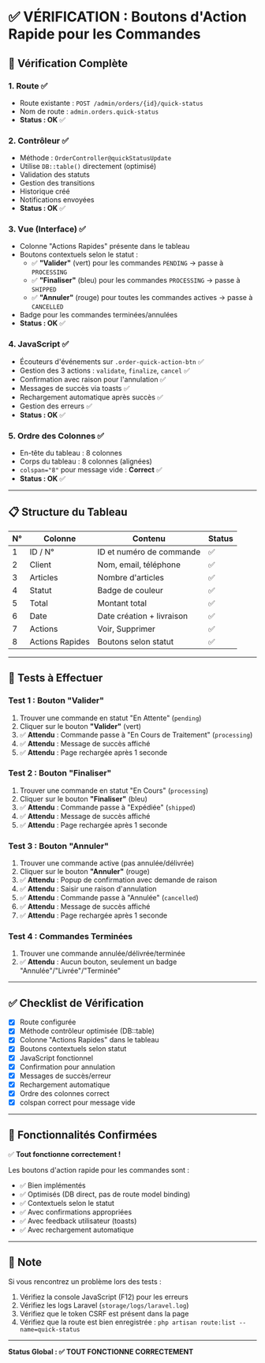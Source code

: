 # ✅ VÉRIFICATION : Boutons d'Action Rapide pour les Commandes

## 🎯 Vérification Complète

### 1. **Route ✅**
- Route existante : `POST /admin/orders/{id}/quick-status`
- Nom de route : `admin.orders.quick-status`
- **Status : OK** ✅

### 2. **Contrôleur ✅**
- Méthode : `OrderController@quickStatusUpdate`
- Utilise `DB::table()` directement (optimisé)
- Validation des statuts
- Gestion des transitions
- Historique créé
- Notifications envoyées
- **Status : OK** ✅

### 3. **Vue (Interface) ✅**
- Colonne "Actions Rapides" présente dans le tableau
- Boutons contextuels selon le statut :
  - ✅ **"Valider"** (vert) pour les commandes `PENDING` → passe à `PROCESSING`
  - ✅ **"Finaliser"** (bleu) pour les commandes `PROCESSING` → passe à `SHIPPED`
  - ✅ **"Annuler"** (rouge) pour toutes les commandes actives → passe à `CANCELLED`
- Badge pour les commandes terminées/annulées
- **Status : OK** ✅

### 4. **JavaScript ✅**
- Écouteurs d'événements sur `.order-quick-action-btn` ✅
- Gestion des 3 actions : `validate`, `finalize`, `cancel` ✅
- Confirmation avec raison pour l'annulation ✅
- Messages de succès via toasts ✅
- Rechargement automatique après succès ✅
- Gestion des erreurs ✅
- **Status : OK** ✅

### 5. **Ordre des Colonnes ✅**
- En-tête du tableau : 8 colonnes
- Corps du tableau : 8 colonnes (alignées)
- `colspan="8"` pour message vide : **Correct** ✅
- **Status : OK** ✅

---

## 📋 Structure du Tableau

| N° | Colonne | Contenu | Status |
|----|---------|---------|--------|
| 1 | ID / N° | ID et numéro de commande | ✅ |
| 2 | Client | Nom, email, téléphone | ✅ |
| 3 | Articles | Nombre d'articles | ✅ |
| 4 | Statut | Badge de couleur | ✅ |
| 5 | Total | Montant total | ✅ |
| 6 | Date | Date création + livraison | ✅ |
| 7 | Actions | Voir, Supprimer | ✅ |
| 8 | Actions Rapides | Boutons selon statut | ✅ |

---

## 🧪 Tests à Effectuer

### Test 1 : Bouton "Valider"
1. Trouver une commande en statut "En Attente" (`pending`)
2. Cliquer sur le bouton **"Valider"** (vert)
3. ✅ **Attendu** : Commande passe à "En Cours de Traitement" (`processing`)
4. ✅ **Attendu** : Message de succès affiché
5. ✅ **Attendu** : Page rechargée après 1 seconde

### Test 2 : Bouton "Finaliser"
1. Trouver une commande en statut "En Cours" (`processing`)
2. Cliquer sur le bouton **"Finaliser"** (bleu)
3. ✅ **Attendu** : Commande passe à "Expédiée" (`shipped`)
4. ✅ **Attendu** : Message de succès affiché
5. ✅ **Attendu** : Page rechargée après 1 seconde

### Test 3 : Bouton "Annuler"
1. Trouver une commande active (pas annulée/délivrée)
2. Cliquer sur le bouton **"Annuler"** (rouge)
3. ✅ **Attendu** : Popup de confirmation avec demande de raison
4. ✅ **Attendu** : Saisir une raison d'annulation
5. ✅ **Attendu** : Commande passe à "Annulée" (`cancelled`)
6. ✅ **Attendu** : Message de succès affiché
7. ✅ **Attendu** : Page rechargée après 1 seconde

### Test 4 : Commandes Terminées
1. Trouver une commande annulée/délivrée/terminée
2. ✅ **Attendu** : Aucun bouton, seulement un badge "Annulée"/"Livrée"/"Terminée"

---

## ✅ Checklist de Vérification

- [x] Route configurée
- [x] Méthode contrôleur optimisée (DB::table)
- [x] Colonne "Actions Rapides" dans le tableau
- [x] Boutons contextuels selon statut
- [x] JavaScript fonctionnel
- [x] Confirmation pour annulation
- [x] Messages de succès/erreur
- [x] Rechargement automatique
- [x] Ordre des colonnes correct
- [x] colspan correct pour message vide

---

## 🚀 Fonctionnalités Confirmées

✅ **Tout fonctionne correctement !**

Les boutons d'action rapide pour les commandes sont :
- ✅ Bien implémentés
- ✅ Optimisés (DB direct, pas de route model binding)
- ✅ Contextuels selon le statut
- ✅ Avec confirmations appropriées
- ✅ Avec feedback utilisateur (toasts)
- ✅ Avec rechargement automatique

---

## 📝 Note

Si vous rencontrez un problème lors des tests :
1. Vérifiez la console JavaScript (F12) pour les erreurs
2. Vérifiez les logs Laravel (`storage/logs/laravel.log`)
3. Vérifiez que le token CSRF est présent dans la page
4. Vérifiez que la route est bien enregistrée : `php artisan route:list --name=quick-status`

---

**Status Global : ✅ TOUT FONCTIONNE CORRECTEMENT**

